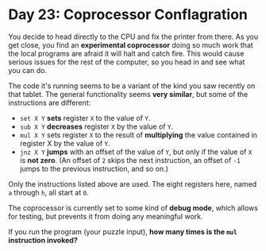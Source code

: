Day 23: Coprocessor Conflagration
=================================

You decide to head directly to the CPU and fix the printer from there. As
you get close, you find an **experimental coprocessor** doing so much work
that the local programs are afraid it will halt and catch fire. This would
cause serious issues for the rest of the computer, so you head in and see
what you can do.

The code it's running seems to be a variant of the kind you saw recently on
that tablet. The general functionality seems **very similar**, but some of
the instructions are different:

* `set X Y` **sets** register `X` to the value of `Y`.
* `sub X Y` **decreases** register `X` by the value of `Y`.
* `mul X Y` sets register `X` to the result of **multiplying** the value
  contained in register X by the value of `Y`.
* `jnz X Y` **jumps** with an offset of the value of `Y`, but only if the
  value of `X` is **not zero**. (An offset of `2` skips the next instruction,
  an offset of `-1` jumps to the previous instruction, and so on.)

Only the instructions listed above are used. The eight registers here, named
`a` through `h`, all start at `0`.

The coprocessor is currently set to some kind of **debug mode**, which allows
for testing, but prevents it from doing any meaningful work.

If you run the program (your puzzle input), **how many times is the `mul`
instruction invoked?**
